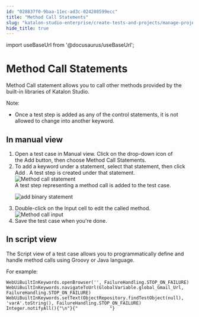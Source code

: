 ```yaml
---
id: "028837f0-9baa-11ec-ad3c-024208599ecc"
title: "Method Call Statements"
slug: "katalon-studio-enterprise/create-tests-and-projects/manage-projects/statements/method-call-statements"
hide_title: true
---
```

import useBaseUrl from '@docusaurus/useBaseUrl';


# <a id="concept-3836" class="anchor_top_offset"/><a id="ariaid-title1" class="anchor_top_offset"/>Method Call Statements

<p xmlns="http://www.w3.org/1999/xhtml" className="p">Method Call statement allows you to call other methods provided by the built-in libraries of <span className="ph">Katalon Studio</span>.</p> 
<div xmlns="http://www.w3.org/1999/xhtml" className="p"><div className="note note note_note"><span className="note__title">Note:</span> <ul className="ul"><li className="li"><p className="p">Once a test step is added as any of the control statements, it is not allowed to change into another keyword.</p></li></ul></div></div>

## <a id="task-5575" class="anchor_top_offset"/>In manual view

<ol xmlns="http://www.w3.org/1999/xhtml" className="ol steps"><li className="li step stepexpand"><span className="ph cmd">Open a test case in&nbsp;<span className="ph uicontrol">Manual</span>&nbsp;view. Click on the drop-down icon of the&nbsp;<span className="ph uicontrol">Add</span> button, then choose <span className="ph uicontrol">Method Call Statements</span>.</span></li><li className="li step stepexpand"><span className="ph cmd">To add a keyword under a statement, select that statement, then click <span className="ph uicontrol">Add</span> . A test step is created under that statement.</span><div className="itemgroup info"><img className="image" width={300} src={useBaseUrl("/2e6c3960-9dc7-11ec-ad3c-024208599ecc.png")} alt="Method call statement" /></div><div className="itemgroup stepresult">A test step representing a method call  is added to the test case.<p className="p"><img className="image" width={600} src={useBaseUrl("/2e66e230-9dc7-11ec-ad3c-024208599ecc.png")} alt="add binary statement" /></p></div></li><li className="li step stepexpand"><span className="ph cmd">Double-click on the <span className="ph uicontrol">Input</span> cell to edit the called method.</span><div className="itemgroup info"><img className="image" width={600} src={useBaseUrl("/2e624e50-9dc7-11ec-ad3c-024208599ecc.png")} alt="Method call input" /></div></li><li className="li step stepexpand"><span className="ph cmd">Save the test case when you're done. </span></li></ol> 

## <a id="concept-4098" class="anchor_top_offset"/>In script view

                        
<p xmlns="http://www.w3.org/1999/xhtml" className="p"> The <span className="ph uicontrol">Script</span> view of a test case allows you to programmatically define and handle method calls using Groovy or Java language. </p> 
            
<p xmlns="http://www.w3.org/1999/xhtml" className="p">For example:</p> 
            
<pre xmlns="http://www.w3.org/1999/xhtml" className="pre codeblock"><code>WebUiBuiltInKeywords.openBrowser('', FailureHandling.STOP_ON_FAILURE) WebUiBuiltInKeywords.navigateToUrl(GlobalVariable.global_Gmail_Url, FailureHandling.STOP_ON_FAILURE) WebUiBuiltInKeywords.setText(ObjectRepository.findTestObject(null), 'varA'.toString(), FailureHandling.STOP_ON_FAILURE) Integer.notifyAll(){"\n"}{"            "}</code></pre> 
        
